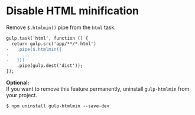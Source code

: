 # Disable HTML minification

Remove `$.htmlmin()` pipe from the `html` task.

```diff
gulp.task('html', function () {
  return gulp.src('app/**/*.html')
-   .pipe($.htmlmin({
-     ...
-   }))
    .pipe(gulp.dest('dist'));
});
```

**Optional:**  
If you want to remove this feature permanently, uninstall `gulp-htmlmin` from your project.

```
$ npm uninstall gulp-htmlmin --save-dev
```
